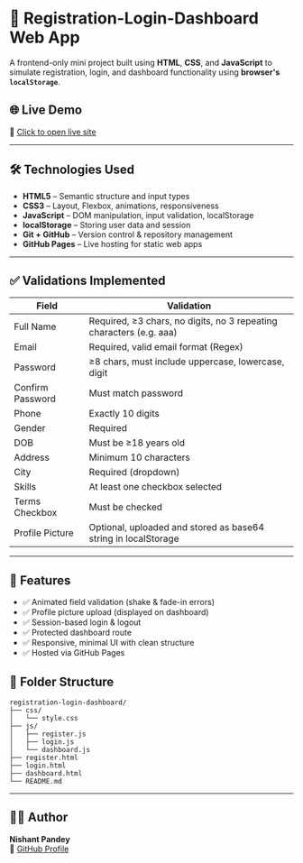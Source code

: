# 🚀 Registration-Login-Dashboard Web App

A frontend-only mini project built using **HTML**, **CSS**, and **JavaScript** to simulate registration, login, and dashboard functionality using **browser's `localStorage`**.

## 🌐 Live Demo
🔗 [Click to open live site](https://NISHANT9032.github.io/registration-login-dashboard/register.html)


---

## 🛠️ Technologies Used

- **HTML5** – Semantic structure and input types  
- **CSS3** – Layout, Flexbox, animations, responsiveness  
- **JavaScript** – DOM manipulation, input validation, localStorage  
- **localStorage** – Storing user data and session  
- **Git + GitHub** – Version control & repository management  
- **GitHub Pages** – Live hosting for static web apps

---

## ✅ Validations Implemented

| Field              | Validation                                                                 |
|-------------------|----------------------------------------------------------------------------|
| Full Name         | Required, ≥3 chars, no digits, no 3 repeating characters (e.g. aaa)        |
| Email             | Required, valid email format (Regex)                                       |
| Password          | ≥8 chars, must include uppercase, lowercase, digit                         |
| Confirm Password  | Must match password                                                        |
| Phone             | Exactly 10 digits                                                          |
| Gender            | Required                                                                   |
| DOB               | Must be ≥18 years old                                                      |
| Address           | Minimum 10 characters                                                      |
| City              | Required (dropdown)                                                        |
| Skills            | At least one checkbox selected                                             |
| Terms Checkbox    | Must be checked                                                            |
| Profile Picture   | Optional, uploaded and stored as base64 string in localStorage             |

---

## 🎯 Features

- ✅ Animated field validation (shake & fade-in errors)  
- ✅ Profile picture upload (displayed on dashboard)  
- ✅ Session-based login & logout  
- ✅ Protected dashboard route  
- ✅ Responsive, minimal UI with clean structure  
- ✅ Hosted via GitHub Pages


## 📁 Folder Structure

```
registration-login-dashboard/
├── css/
│   └── style.css
├── js/
│   ├── register.js
│   ├── login.js
│   └── dashboard.js
├── register.html
├── login.html
├── dashboard.html
└── README.md
```

---

## 🙋‍♂️ Author

**Nishant Pandey**    
💼 [GitHub Profile](https://github.com/NISHANT9032)

